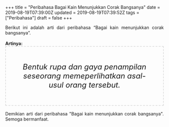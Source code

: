 +++
title = "Peribahasa Bagai Kain Menunjukkan Corak Bangsanya"
date = 2019-08-19T07:39:00Z
updated = 2019-08-19T07:39:52Z
tags = ["Peribahasa"]
draft = false
+++

<div dir="ltr" style="text-align: left;" trbidi="on"><div style="text-align: justify;">Berikut ini adalah arti dari peribahasa “Bagai kain menunjukkan corak bangsanya”.</div><br /><div style="text-align: justify;"><b>Artinya:</b></div><div style="border: 2px dashed #ddd; font-size: 24px; height: auto; margin: 0 auto; padding: 50px; text-align: center; width: auto;"><i>Bentuk rupa dan gaya penampilan seseorang memeperlihatkan asal-usul orang tersebut.</i></div><div style="text-align: justify;"><br /></div><div style="text-align: justify;">Demikian arti dari peribahasa "Bagai kain menunjukkan corak bangsanya". Semoga bermanfaat.</div></div>
